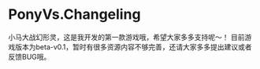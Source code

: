 # PonyVs.Changeling
小马大战幻形灵，这是我开发的第一款游戏哦，希望大家多多支持呢～！
目前游戏版本为beta-v0.1，暂时有很多资源内容不够完善，还请大家多多提出建议或者反馈BUG哦。
